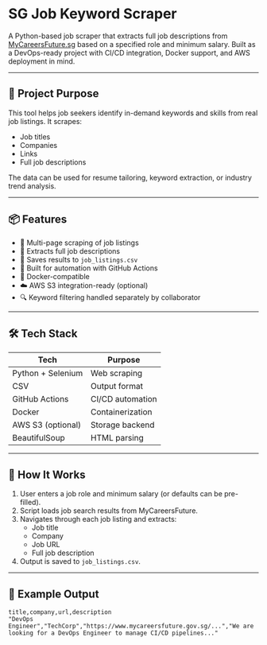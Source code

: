 # SG Job Keyword Scraper

A Python-based job scraper that extracts full job descriptions from [MyCareersFuture.sg](https://www.mycareersfuture.gov.sg) based on a specified role and minimum salary. Built as a DevOps-ready project with CI/CD integration, Docker support, and AWS deployment in mind.

---

## 🎯 Project Purpose

This tool helps job seekers identify in-demand keywords and skills from real job listings. It scrapes:
- Job titles
- Companies
- Links
- Full job descriptions

The data can be used for resume tailoring, keyword extraction, or industry trend analysis.

---

## 📦 Features

- 🔎 Multi-page scraping of job listings
- 📝 Extracts full job descriptions
- 💾 Saves results to `job_listings.csv`
- 🚀 Built for automation with GitHub Actions
- 🐳 Docker-compatible
- ☁️ AWS S3 integration-ready (optional)
- 🔍 Keyword filtering handled separately by collaborator

---

## 🛠️ Tech Stack

| Tech | Purpose |
|------|---------|
| Python + Selenium | Web scraping |
| CSV | Output format |
| GitHub Actions | CI/CD automation |
| Docker | Containerization |
| AWS S3 (optional) | Storage backend |
| BeautifulSoup | HTML parsing |

---

## 🚀 How It Works

1. User enters a job role and minimum salary (or defaults can be pre-filled).
2. Script loads job search results from MyCareersFuture.
3. Navigates through each job listing and extracts:
   - Job title
   - Company
   - Job URL
   - Full job description
4. Output is saved to `job_listings.csv`.

---

## 📂 Example Output

```csv
title,company,url,description
"DevOps Engineer","TechCorp","https://www.mycareersfuture.gov.sg/...","We are looking for a DevOps Engineer to manage CI/CD pipelines..."

